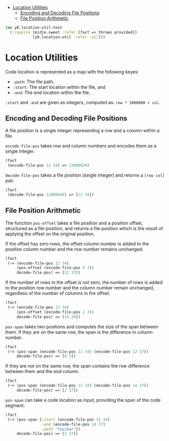 * [Location Utilities](#location-utilities)
  * [Encoding and Decoding File Positions](#encoding-and-decoding-file-positions)
  * [File Position Arithmetic](#file-position-arithmetic)
```clojure
(ns y0.location-util-test
  (:require [midje.sweet :refer [fact => throws provided]]
            [y0.location-util :refer :all]))

```
# Location Utilities

Code location is represented as a map with the following keyes:
* `:path`: The file path.
* `:start`: The start location within the file, and
* `:end`: The end location within the file.

`:start` and `:end` are given as integers, computed as:
`row * 1000000 + col`.

## Encoding and Decoding File Positions

A file position is a single integer representing a row and a column within a
file.

`encode-file-pos` takes row and column numbers and encodes them as a single
integer.
```clojure
(fact
 (encode-file-pos 12 34) => 12000034)

```
`decode-file-pos` takes a file position (single integer) and returns a
`[row col]` pair.
```clojure
(fact
 (decode-file-pos 12000034) => [12 34])

```
## File Position Arithmetic

The function `pos-offset` takes a file position and a position offset,
structured as a file position, and returns a file position which is the
result of applying the offset on the original position.

If the offset has zero rows, the offset column number is added to the
position column number and the row number remains unchanged.
```clojure
(fact
 (-> (encode-file-pos 12 34)
     (pos-offset (encode-file-pos 0 3))
     decode-file-pos) => [12 37])

```
If the number of rows in the offset is not zero, the number of rows is added
to the position row number and the column number remain unchanged, regardless
of the number of columns in the offset.
```clojure
(fact
 (-> (encode-file-pos 12 34)
     (pos-offset (encode-file-pos 2 3))
     decode-file-pos) => [14 34])

```
`pos-span` takes two positions and computes the size of the span between
them. If they are on the same row, the span is the difference in column
number.
```clojure
(fact
 (-> (pos-span (encode-file-pos 12 34) (encode-file-pos 12 37))
     decode-file-pos) => [0 3])

```
If they are not on the same row, the span contains the row difference
between them and the end column.
```clojure
(fact
 (-> (pos-span (encode-file-pos 12 34) (encode-file-pos 14 37))
     decode-file-pos) => [2 37])

```
`pos-span` can take a code location as input, providing the span of the code
segment.
```clojure
(fact
 (-> (pos-span {:start (encode-file-pos 12 34)
                :end (encode-file-pos 14 37)
                :path "foo/bar"})
     decode-file-pos) => [2 37])
```

